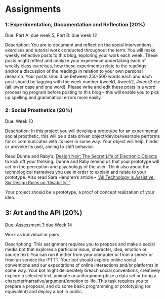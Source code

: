<h1>Assignments</h1>

<h3>1: Experimentation, Documentation and Reflection (20%)</h3>

Due: Part A: due week 5, Part B: due week 12

Description: You are to document and reflect on the social interventions, exercises and tutorial work conducted throughout the term. You will make weekly reflective posts to this blog, exploring your work each week. These posts might reflect and analyze your experience undertaking each of weekly class exercises, how these experiments relate to the readings and/or a discussion of the readings in relation to your own personal research. Your posts should be between 250-500 words each and each post should be tagging with the week number #week1, #week2, #week3 etc (all lower case and one word). Please write and edit these posts in a word processing program before posting to this blog – this will enable you to pick up spelling and grammatical errors more easily.

<h3>2: Social Prosthetics (20%) </h3>

Due: Week 10

Description: In this project you will develop a prototype for an experimental social prosthetic, this will be a data driven object/device/wearable performs for or communicates with its user in some way. Your object will help, hinder or provoke its user, aiming to shift behavior.

Read Dunne and Raby’s, <a href="http://www.paulos.net/teaching/2009/AE/readings/protected/DesignNoirPlacebo.pdf">Design Noir: The Secret Life of Electronic Objects </a> to kick off your thinking. Dunne and Raby remind us that your prototype will act on the perception and psychology of the user. Think also about the technological narratives you use in order to explain and relate to your prototype. Also read Sara Hendren’s article – <a href="https://medium.com/backchannel/all-technology-is-assistive-ac9f7183c8cd">"All Technology Is Assistive: Six Design Rules on ‘Disability.'”</a>

Your project should be a prototype, a proof of concept realization of your idea.

<h2>3: Art and the API (20%)</h2>

Due: Assessment 3 due Week 14

Work as individual or pairs

Descriptiong: This assignment requires you to propose and make a social media bot that explores a particular issue, character, idea, emotion or source text. You can run it either from your computer or from a server or from an service like IFTTT. Your bot should explore online social conventions and our expectations of online interactions and/or platforms in some way. Your bot might deliberately breach social conventions, creatively explore a selected text, animate or anthropomorphize a data set or bring a character/narrative/argument/emotion to life. This task requires you to prepare a proposal, and do some basic programming or prototyping (or equivalent) and deploy a bot in public.
